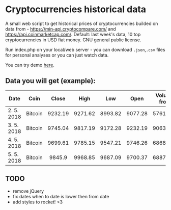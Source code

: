 # Cryptocurrencies historical data
A small web script to get historical prices of cryptocurrencies builded on data from - https://min-api.cryptocompare.com/ and https://api.coinmarketcap.com/. Default: last week's data, 10 top cryptocurrencies in USD fiat money. GNU general public license.

Run index.php on your local/web server - you can download `.json`,`.csv` files for personal analyses or you can just watch data.

You can try demo [here](http://crypto-data.homolamartin.cz/).

## Data you will get (example):

| Date        | Coin    | Close   | High    | Low     | Open    | Volume from | Volume to
| ----------- |:-------:|:-------:|:-------:|:-------:|:-------:|:-----------:| ------------:|
| 2. 5. 2018  | Bitcoin | 9232.19 | 9271.62 | 8993.82 | 9077.28 | 57618.44    | 527488395.49 |
| 3. 5. 2018  | Bitcoin | 9745.04 | 9817.19 | 9172.28 | 9232.19 | 90631.98    | 857646889.15 |
| 4. 5. 2018  | Bitcoin | 9699.61 | 9785.15 | 9547.21 | 9746.26 | 68689.75    | 663887678.35 |
| 5. 5. 2018  | Bitcoin | 9845.9  | 9968.85 | 9687.09 | 9700.37 | 68875.75    |  679872376.4 |

## TODO
- remove jQuery
- fix dates when to date is lower then from date
- add styles to rocket! <3